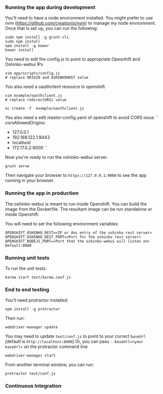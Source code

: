 ### Running the app during development

You'll need to have a node environment installed.
You might prefer to use nvm (https://github.com/creationix/nvm)
to manage my node environment.
Once that is set up, you can run the following:

    sudo npm install -g grunt-cli
    sudo npm install
    npm install -g bower
    bower install

You need to edit the config.js to point to appropriate Opesnhift and Oshinko-webui IPs

    vim app/scripts/config.js
    # replace ORIGIN and OSHINKOHOST value

You also need a oauthclient resource in openshift

    vim example/oauthclient.js
    # replace redirectURIs value

    oc create -f  example/oauthclient.js

You also need a edit master-config.yaml of openshift to avoid CORS issue 
``
corsAllowedOrigins:
- 127.0.0.1
- 192.168.122.1:8443
- localhost
- 172.17.0.2:9000
``

Now you're ready to run the oshinko-webui server.


    grunt serve


Then navigate your browser to `https://127.0.0.1:9000` to see the app running in
your browser.


### Running the app in production
The oshinko-webui is meant to run inside Openshift.  You can build the image
from the Dockerfile.  The resultant image can be run standalone or inside
Openshift.

You will need to set the following environment variables:

    OPENSHIFT_OSHINKO_REST=<IP or dns entry of the oshinko rest server>
    OPENSHIFT_OSHINKO_REST_PORT=<Port for the oshinko rest server>
    OPENSHIFT_NODEJS_PORT=<Port that the oshinko-webui will listen on>  Default:8080


### Running unit tests
To run the unit tests:

    karma start test/karma.conf.js


### End to end testing
You'll need protractor installed:

    npm install -g protractor

<optional> Then run:

    webdriver-manager update

You may need to update `test/conf.js` to point to your correct `baseUrl` [default is `http://localhost:8080`] Or, you can pass `--baseUrl=<your baseUrl>` on the protractor command line

    webdriver-manager start

From another terminal window, you can run:

    protractor test/conf.js

### Continuous Integration
